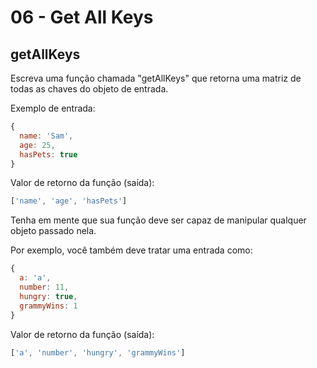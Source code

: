 # 06 - Get All Keys

## getAllKeys

Escreva uma função chamada "getAllKeys" que retorna uma matriz de todas as chaves do objeto de entrada.

Exemplo de entrada:

```javascript
{
  name: 'Sam',
  age: 25,
  hasPets: true
}
```

Valor de retorno da função \(saída\):

```javascript
['name', 'age', 'hasPets']
```

Tenha em mente que sua função deve ser capaz de manipular qualquer objeto passado nela.

Por exemplo, você também deve tratar uma entrada como:

```javascript
{
  a: 'a',
  number: 11,
  hungry: true,
  grammyWins: 1
}
```

Valor de retorno da função \(saída\):

```javascript
['a', 'number', 'hungry', 'grammyWins']
```



